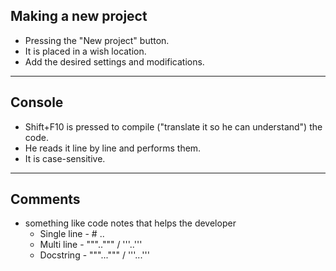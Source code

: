 
Making a new project
---------------------
- Pressing the "New project" button.
- It is placed in a wish location.
- Add the desired settings and modifications.
-----------------------------------------


Console
-------
- Shift+F10 is pressed to compile ("translate it so he can understand") the code.
- He reads it line by line and performs them.
- It is case-sensitive.
-----------------------------------------


Comments
--------
- something like code notes that helps the developer
  - Single line - # ..
  - Multi line - """..""" / '''..'''
  - Docstring - """...""" / '''...'''